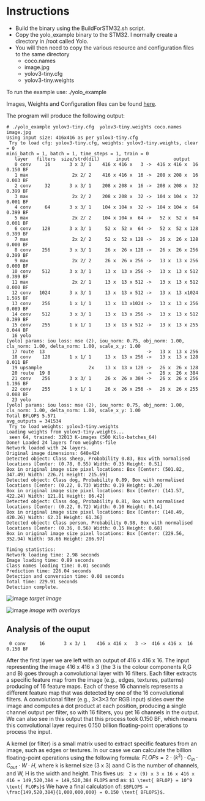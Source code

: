 # Instructions

- Build the binary using the BuildForSTM32.sh script.
- Copy the yolo_example binary to the STM32. I normally create a directory in /root called Yolo.
- You will then need to copy the various resource and configuration files to the same directory
  - coco.names
  - image.jpg
  - yolov3-tiny.cfg
  - yolov3-tiny.weights
 
To run the example use: ./yolo_example <cfg-file> <weights-file> <class-file> <image-file>

Images, Weights and Configuration files can be found [here](https://github.com/AlexeyAB/darknet/tree/master/data). 




The program will produce the following output:


```
# ./yolo_example yolov3-tiny.cfg  yolov3-tiny.weights coco.names image.jpg
Using input size: 416x416 as per yolov3-tiny.cfg
 Try to load cfg: yolov3-tiny.cfg, weights: yolov3-tiny.weights, clear = 0
mini_batch = 1, batch = 1, time_steps = 1, train = 0
   layer   filters  size/strd(dil)      input                output
   0 conv     16       3 x 3/ 1    416 x 416 x   3 ->  416 x 416 x  16 0.150 BF
   1 max                2x 2/ 2    416 x 416 x  16 ->  208 x 208 x  16 0.003 BF
   2 conv     32       3 x 3/ 1    208 x 208 x  16 ->  208 x 208 x  32 0.399 BF
   3 max                2x 2/ 2    208 x 208 x  32 ->  104 x 104 x  32 0.001 BF
   4 conv     64       3 x 3/ 1    104 x 104 x  32 ->  104 x 104 x  64 0.399 BF
   5 max                2x 2/ 2    104 x 104 x  64 ->   52 x  52 x  64 0.001 BF
   6 conv    128       3 x 3/ 1     52 x  52 x  64 ->   52 x  52 x 128 0.399 BF
   7 max                2x 2/ 2     52 x  52 x 128 ->   26 x  26 x 128 0.000 BF
   8 conv    256       3 x 3/ 1     26 x  26 x 128 ->   26 x  26 x 256 0.399 BF
   9 max                2x 2/ 2     26 x  26 x 256 ->   13 x  13 x 256 0.000 BF
  10 conv    512       3 x 3/ 1     13 x  13 x 256 ->   13 x  13 x 512 0.399 BF
  11 max                2x 2/ 1     13 x  13 x 512 ->   13 x  13 x 512 0.000 BF
  12 conv   1024       3 x 3/ 1     13 x  13 x 512 ->   13 x  13 x1024 1.595 BF
  13 conv    256       1 x 1/ 1     13 x  13 x1024 ->   13 x  13 x 256 0.089 BF
  14 conv    512       3 x 3/ 1     13 x  13 x 256 ->   13 x  13 x 512 0.399 BF
  15 conv    255       1 x 1/ 1     13 x  13 x 512 ->   13 x  13 x 255 0.044 BF
  16 yolo
[yolo] params: iou loss: mse (2), iou_norm: 0.75, obj_norm: 1.00, cls_norm: 1.00, delta_norm: 1.00, scale_x_y: 1.00
  17 route  13                                     ->   13 x  13 x 256
  18 conv    128       1 x 1/ 1     13 x  13 x 256 ->   13 x  13 x 128 0.011 BF
  19 upsample                 2x    13 x  13 x 128 ->   26 x  26 x 128
  20 route  19 8                                   ->   26 x  26 x 384
  21 conv    256       3 x 3/ 1     26 x  26 x 384 ->   26 x  26 x 256 1.196 BF
  22 conv    255       1 x 1/ 1     26 x  26 x 256 ->   26 x  26 x 255 0.088 BF
  23 yolo
[yolo] params: iou loss: mse (2), iou_norm: 0.75, obj_norm: 1.00, cls_norm: 1.00, delta_norm: 1.00, scale_x_y: 1.00
Total BFLOPS 5.571
avg_outputs = 341534
 Try to load weights: yolov3-tiny.weights
Loading weights from yolov3-tiny.weights...
 seen 64, trained: 32013 K-images (500 Kilo-batches_64)
Done! Loaded 24 layers from weights-file
Network loaded with 24 layers.
Original image dimensions: 640x424
Detected object: Class sheep, Probability 0.83, Box with normalised locations [Center: (0.78, 0.55) Width: 0.35 Height: 0.51]
Box in original image size pixel locations: Box [Center: (501.82, 347.49) Width: 226.71 Height: 215.69]
Detected object: Class dog, Probability 0.89, Box with normalised locations [Center: (0.22, 0.73) Width: 0.19 Height: 0.20]
Box in original image size pixel locations: Box [Center: (141.57, 422.24) Width: 121.81 Height: 86.42]
Detected object: Class dog, Probability 0.81, Box with normalised locations [Center: (0.22, 0.72) Width: 0.10 Height: 0.14]
Box in original image size pixel locations: Box [Center: (140.49, 420.26) Width: 62.31 Height: 61.36]
Detected object: Class person, Probability 0.98, Box with normalised locations [Center: (0.36, 0.56) Width: 0.15 Height: 0.68]
Box in original image size pixel locations: Box [Center: (229.56, 352.94) Width: 98.66 Height: 286.97]

Timing statistics:
Network loading time: 2.98 seconds
Image loading time: 0.89 seconds
Class names loading time: 0.01 seconds
Prediction time: 226.04 seconds
Detection and conversion time: 0.00 seconds
Total time: 229.91 seconds
Detection complete.
```


![image](https://github.com/user-attachments/assets/8be0fc5e-a32f-4513-b07c-1714f0595cce)
_target image_

![image](https://github.com/user-attachments/assets/e0cb7a16-1f26-4348-ac3f-93c4b593bf05)
_image with overlays_


## Analysis of the ouput

```
 0 conv     16       3 x 3/ 1    416 x 416 x   3 ->  416 x 416 x  16 0.150 BF
```

After the first layer we are left with an output of 416 x 416 x  16. The input representing the image  416 x 416 x 3 (the 3 is the colour components R,G and B) goes through a convolutional layer with 16 filters. Each filter extracts a specific feature map from the image (e.g., edges, textures, patterns) producing of 16 feature maps. Each of these 16 channels represents a different feature map that was detected by one of the 16 convolutional filters. A convolutional filter (e.g., 3×3×3 for RGB input) slides over the image and computes a dot product at each position, producing a single channel output per filter, so with 16 filters, you get 16 channels in the output. We can also see in this output that this process took 0.150 BF, which means this convolutional layer requires 0.150 billion floating-point operations to process the input.

A kernel (or filter) is a small matrix used to extract specific features from an image, such as edges or textures. In our case we can calculate the billion floating-point operations using the following formula: $FLOPs = 2 \cdot (k^2) \cdot C_{in} \cdot C_{out} \cdot W \cdot H$, where k is kernel size (3 x 3) aand C is the number of channels, and W, H is the width and height. This fives us:
``` 2 x (9) x 3 x 16 x 416 x 416 = 149,520,384 = 149,520,384 FLOPS```
and as:
```$1 \text{ BFLOP} = 10^9 \text{ FLOPs}$```
We have a final calculation of:
```$BFLOPS = \frac{149,520,384}{1,000,000,000} = 0.150 \text{ BFLOPS}$.```




 

